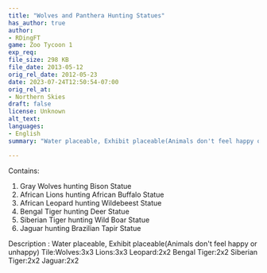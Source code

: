 ```yaml
---
title: "Wolves and Panthera Hunting Statues"
has_author: true
author: 
- RDingFT
game: Zoo Tycoon 1
exp_req: 
file_size: 298 KB
file_date: 2013-05-12
orig_rel_date: 2012-05-23
date: 2023-07-24T12:50:54-07:00
orig_rel_at: 
- Northern Skies
draft: false
license: Unknown
alt_text: 
languages:
- English
summary: "Water placeable, Exhibit placeable(Animals don't feel happy or unhappy)"

---
```


Contains:

1. Gray Wolves hunting Bison Statue
2. African Lions hunting African Buffalo Statue
3. African Leopard hunting Wildebeest Statue
4. Bengal Tiger hunting Deer Statue
5. Siberian Tiger hunting Wild Boar Statue
6. Jaguar hunting Brazilian Tapir Statue

Description : Water placeable, Exhibit placeable(Animals don't feel happy or unhappy)
Tile:Wolves:3x3 Lions:3x3 Leopard:2x2 Bengal Tiger:2x2 Siberian Tiger:2x2 Jaguar:2x2